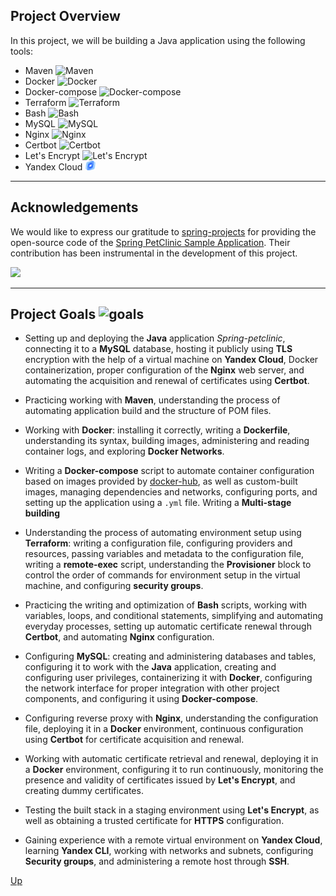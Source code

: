 <a name="top"></a>

## Project Overview
In this project, we will be building a Java application using the following tools:

- Maven <img src="https://i0.wp.com/www.vexevsolutions.com/wp-content/uploads/2018/10/maven-logo-black-on-white.png?ssl=1" alt="Maven" width="auto" height="20">
- Docker <img src="http://logos-download.com/wp-content/uploads/2016/09/Docker_logo.png" alt="Docker" width="auto" height="20">
- Docker-compose <img src="http://gw.tnode.com/docker/img/docker-compose-1x-logo.png" alt="Docker-compose" width="auto" height="20">
- Terraform <img src="https://neodoo.es/wp-content/uploads/2020/09/logo_terraform_2-480x480.png" alt="Terraform" width="auto" height="20">
- Bash <img src="https://download.logo.wine/logo/Bash_(Unix_shell)/Bash_(Unix_shell)-Logo.wine.png" alt="Bash" width="auto" height="20">
- MySQL <img src="https://sqlbackupandftp.com/blog/wp-content/uploads/2015/01/mysql-logo_2800x2800_pixels1.png" alt="MySQL" width="auto" height="20">
- Nginx <img src="https://logodownload.org/wp-content/uploads/2018/03/nginx-logo-1.png" alt="Nginx" width="auto" height="15">
- Certbot <img src="https://4.bp.blogspot.com/-LWgLSaYn24g/WSv0NWjmQ9I/AAAAAAAAGF4/SSCIQPjN8hIjbz6zgxhkPcGjPHMduCKqACLcB/s1600/certbot-logo.png" alt="Certbot" width="auto" height="15">
- Let's Encrypt <img src="https://readyspace.com.hk/wp-content/uploads/2016/10/lets-encrypt-webpage-W750xH855.png" alt="Let's Encrypt" width="auto" height="20">
- Yandex Cloud <img src="https://raw.githubusercontent.com/tamarinvs19/tamarinvs19/master/imgs/yandex_cloud.png" alt="YC" width="auto" height="15">

---

## Acknowledgements
We would like to express our gratitude to [spring-projects](https://github.com/spring-projects) for providing the open-source code of the [Spring PetClinic Sample Application](https://github.com/spring-projects/spring-petclinic). Their contribution has been instrumental in the development of this project.

![](https://springframework.guru/wp-content/uploads/2015/02/spring-framework-project-logo.png)

---

## Project Goals <img src="http://getdrawings.com/free-icon-bw/objective-icon-png-12.png" alt="goals" width="auto" height="70">

- Setting up and deploying the **Java** application *Spring-petclinic*, connecting it to a **MySQL** database, hosting it publicly using **TLS** encryption with the help of a virtual machine on **Yandex Cloud**, Docker containerization, proper configuration of the **Nginx** web server, and automating the acquisition and renewal of certificates using **Certbot**.

- Practicing working with **Maven**, understanding the process of automating application build and the structure of POM files.

- Working with **Docker**: installing it correctly, writing a **Dockerfile**, understanding its syntax, building images, administering and reading container logs, and exploring **Docker Networks**.

- Writing a **Docker-compose** script to automate container configuration based on images provided by [docker-hub](https://hub.docker.com), as well as custom-built images, managing dependencies and networks, configuring ports, and setting up the application using a `.yml` file. Writing a **Multi-stage building**

- Understanding the process of automating environment setup using **Terraform**: writing a configuration file, configuring providers and resources, passing variables and metadata to the configuration file, writing a **remote-exec** script, understanding the **Provisioner** block to control the order of commands for environment setup in the virtual machine, and configuring **security groups**.

- Practicing the writing and optimization of **Bash** scripts, working with variables, loops, and conditional statements, simplifying and automating everyday processes, setting up automatic certificate renewal through **Certbot**, and automating **Nginx** configuration.

- Configuring **MySQL**: creating and administering databases and tables, configuring it to work with the **Java** application, creating and configuring user privileges, containerizing it with **Docker**, configuring the network interface for proper integration with other project components, and configuring it using **Docker-compose**.

- Configuring reverse proxy with **Nginx**, understanding the configuration file, deploying it in a **Docker** environment, continuous configuration using **Certbot** for certificate acquisition and renewal.

- Working with automatic certificate retrieval and renewal, deploying it in a **Docker** environment, configuring it to run continuously, monitoring the presence and validity of certificates issued by **Let's Encrypt**, and creating dummy certificates.

- Testing the built stack in a staging environment using **Let's Encrypt**, as well as obtaining a trusted certificate for **HTTPS** configuration.

- Gaining experience with a remote virtual environment on **Yandex Cloud**, learning **Yandex CLI**, working with networks and subnets, configuring **Security groups**, and administering a remote host through **SSH**.

[Up](#top)
